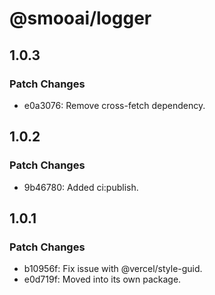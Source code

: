 # @smooai/logger

## 1.0.3

### Patch Changes

-   e0a3076: Remove cross-fetch dependency.

## 1.0.2

### Patch Changes

-   9b46780: Added ci:publish.

## 1.0.1

### Patch Changes

-   b10956f: Fix issue with @vercel/style-guid.
-   e0d719f: Moved into its own package.
